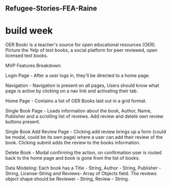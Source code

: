 ## Refugee-Stories-FEA-Raine
# build week 
OER Bookr is a teacher's source for open educational resources (OER). 
Picture the Yelp of text books, a social platform for peer reviewed, open licensed text books. 

MVP Features Breakdown:

Login Page - After a user logs in, they'll be directed to a home page.

Navigation - Navigation is present on all pages, Users should know what page is active by clicking on a nav link and activating their tab.

Home Page - Contains a list of OER Books laid out in a grid format.

Single Book Page - Loads information about the book, Author, Name, Publisher and a scrolling list of reviews. Add review and delete own review buttons present.

Single Book Add Review Page - Clicking add review brings up a form (could be modal, could be its own page) where a user can add their review of the book. Clicking submit adds the review to the books information.

Delete Book - Modal confirming the action, on confirmation user is routed back to the home page and book is gone from the list of books.

Data Modeling: Each book has a Title - String, Author - String, Publisher - String, License-String and Reviews- Array of Objects field. The reviews object shape should be Reviewer - String, Review - String.
